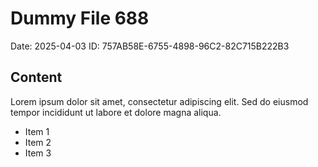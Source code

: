 # Dummy File 688

Date: 2025-04-03
ID: 757AB58E-6755-4898-96C2-82C715B222B3

## Content

Lorem ipsum dolor sit amet, consectetur adipiscing elit.
Sed do eiusmod tempor incididunt ut labore et dolore magna aliqua.

* Item 1
* Item 2
* Item 3
